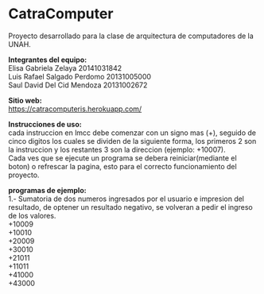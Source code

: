 # CatraComputer
Proyecto desarrollado para la clase de arquitectura de computadores de la UNAH.

<strong>Integrantes del equipo:</strong><br>
Elisa Gabriela Zelaya 20141031842<br> 
Luis Rafael Salgado Perdomo 20131005000<br> 
Saul David Del Cid Mendoza 20131002672<br>

<strong>Sitio web:</strong><br>
https://catracomputeris.herokuapp.com/

<strong>Instrucciones de uso:</strong><br>
cada instruccion en lmcc debe comenzar con un signo mas (+), seguido de cinco digitos los cuales se dividen de la siguiente forma, los primeros 2 son la instruccion y los restantes 3 son la direccion (ejemplo: +10007).<br>
Cada ves que se ejecute un programa se debera reiniciar(mediante el boton) o refrescar la pagina, esto para el correcto funcionamiento del proyecto.

<strong>programas de ejemplo:</strong><br>
1.- Sumatoria de dos numeros ingresados por el usuario e impresion del resultado, de optener un resultado negativo, se volveran a pedir el ingreso de los valores.<br>
+10009<br>
+10010<br>
+20009<br>
+30010<br>
+21011<br>
+11011<br>
+41000<br>
+43000<br>
